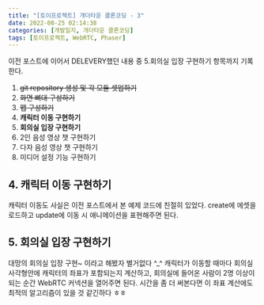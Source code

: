 ```yaml
---
title: "[토이프로젝트] 개더타운 클론코딩 - 3"
date: 2022-08-25 02:14:38
categories: [개발일지, 개더타운 클론코딩]
tags: [토이프로젝트, WebRTC, Phaser]
---
```


이전 포스트에 이어서 DELEVERY했던 내용 중 5.회의실 입장 구현하기 항목까지 기록한다.

1. ~~git repository 생성 및 각 모듈 셋업하기~~
2. ~~화면 뼈대 구성하기~~
3. ~~맵 구성하기~~
4. **캐릭터 이동 구현하기**
5. **회의실 입장 구현하기**
6. 2인 음성 영상 챗 구현하기
7. 다자 음성 영상 챗 구현하기
8. 미디어 설정 기능 구현하기

## 4. 캐릭터 이동 구현하기

캐릭터 이동도 사실은 이전 포스트에서 본 예제 코드에 친절히 있었다. create에 에셋을 로드하고 update에 이동 시 애니메이션을 표현해주면 된다.

## 5. 회의실 입장 구현하기

대망의 회의실 입장 구현~ 이라고 해봤자 별거없다 ^\_^
캐릭터가 이동할 때마다 회의실 사각형안에 캐릭터의 좌표가 포함되는지 계산하고, 회의실에 들어온 사람이 2명 이상이 되는 순간 WebRTC 커넥션을 열어주면 된다. 시간을 좀 더 써본다면 이 좌표 계산에도 최적의 알고리즘이 있을 것 같긴하다 ㅎㅎ
